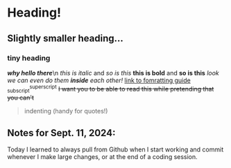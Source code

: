 # Heading!
## Slightly smaller heading...
### tiny heading
***why hello there***\n
_this is italic_ and *so is this*
__this is bold__ and **so is this**
*look we can even do them __inside__ each other!*
[link to fomratting guide](https://docs.github.com/en/get-started/writing-on-github/getting-started-with-writing-and-formatting-on-github/basic-writing-and-formatting-syntax)
<sub>subscript</sub><sup>superscript</sup> ~~I want you to be able to read this while pretending that you can't~~
> indenting (handy for quotes!)

## Notes for Sept. 11, 2024:
Today I learned to always pull from Github when I start working and commit whenever I make large changes, or at the end of a coding session.

